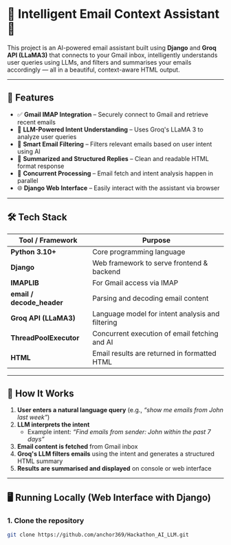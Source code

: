 # 📧 Intelligent Email Context Assistant 🤖

This project is an AI-powered email assistant built using **Django** and **Groq API (LLaMA3)** that connects to your Gmail inbox, intelligently understands user queries using LLMs, and filters and summarises your emails accordingly — all in a beautiful, context-aware HTML output.

---

## 🚀 Features

- ✅ **Gmail IMAP Integration** – Securely connect to Gmail and retrieve recent emails
- 🧠 **LLM-Powered Intent Understanding** – Uses Groq's LLaMA 3 to analyze user queries
- 🧹 **Smart Email Filtering** – Filters relevant emails based on user intent using AI
- 🧾 **Summarized and Structured Replies** – Clean and readable HTML format response
- 🔄 **Concurrent Processing** – Email fetch and intent analysis happen in parallel
- 🌐 **Django Web Interface** – Easily interact with the assistant via browser

---

## 🛠️ Tech Stack

| Tool / Framework     | Purpose                                         |
|----------------------|--------------------------------------------------|
| **Python 3.10+**      | Core programming language                       |
| **Django**            | Web framework to serve frontend & backend       |
| **IMAPLIB**           | For Gmail access via IMAP                       |
| **email / decode_header** | Parsing and decoding email content         |
| **Groq API (LLaMA3)** | Language model for intent analysis and filtering|
| **ThreadPoolExecutor**| Concurrent execution of email fetching and AI   |
| **HTML**              | Email results are returned in formatted HTML    |

---

## 🧠 How It Works

1. **User enters a natural language query** (e.g., *“show me emails from John last week”*)
2. **LLM interprets the intent**
   - Example intent: *“Find emails from sender: John within the past 7 days”*
3. **Email content is fetched** from Gmail inbox
4. **Groq's LLM filters emails** using the intent and generates a structured HTML summary
5. **Results are summarised and displayed** on console or web interface

---

## 🖥️ Running Locally (Web Interface with Django)

### 1. **Clone the repository**

```bash
git clone https://github.com/anchor369/Hackathon_AI_LLM.git
